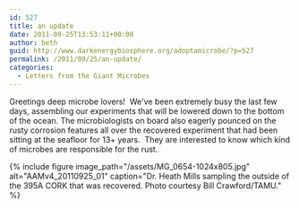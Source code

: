 ```yaml
---
id: 527
title: an update
date: 2011-09-25T13:53:11+00:00
author: beth
guid: http://www.darkenergybiosphere.org/adoptamicrobe/?p=527
permalink: /2011/09/25/an-update/
categories:
  - Letters from the Giant Microbes
---
```

Greetings deep microbe lovers!  We've been extremely busy the last few days, assembling our experiments that will be lowered down to the bottom of the ocean. The microbiologists on board also eagerly pounced on the rusty corrosion features all over the recovered experiment that had been sitting at the seafloor for 13+ years.  They are interested to know which kind of microbes are responsible for the rust.

{% include figure image_path="/assets/MG_0654-1024x805.jpg" alt="AAMv4_20110925_01" caption="Dr. Heath Mills sampling the outside of the 395A CORK that was recovered. Photo courtesy Bill Crawford/TAMU." %}
